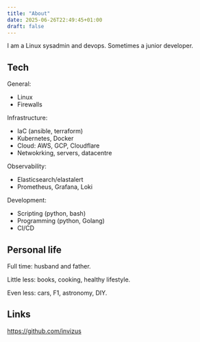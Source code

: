 ```yaml
---
title: "About"
date: 2025-06-26T22:49:45+01:00
draft: false
---
```


I am a Linux sysadmin and devops. Sometimes a junior developer.

## Tech
General:
- Linux
- Firewalls

Infrastructure:
- IaC (ansible, terraform)
- Kubernetes, Docker
- Cloud: AWS, GCP, Cloudflare
- Netwokrking, servers, datacentre

Observability:
- Elasticsearch/elastalert
- Prometheus, Grafana, Loki

Development:
- Scripting (python, bash)
- Programming (python, Golang)
- CI/CD

## Personal life
Full time: husband and father.

Little less: books, cooking, healthy lifestyle.

Even less: cars, F1, astronomy, DIY.

## Links
https://github.com/invizus

